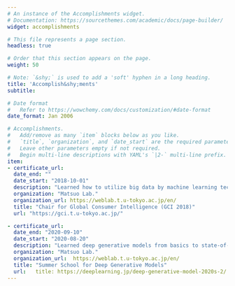 ```yaml
---
# An instance of the Accomplishments widget.
# Documentation: https://sourcethemes.com/academic/docs/page-builder/
widget: accomplishments

# This file represents a page section.
headless: true

# Order that this section appears on the page.
weight: 50

# Note: `&shy;` is used to add a 'soft' hyphen in a long heading.
title: 'Accomplish&shy;ments'
subtitle:

# Date format
#   Refer to https://wowchemy.com/docs/customization/#date-format
date_format: Jan 2006

# Accomplishments.
#   Add/remove as many `item` blocks below as you like.
#   `title`, `organization`, and `date_start` are the required parameters.
#   Leave other parameters empty if not required.
#   Begin multi-line descriptions with YAML's `|2-` multi-line prefix.
item:
- certificate_url: 
  date_end: ""
  date_start: "2018-10-01"
  description: "Learned how to utilize big data by machine learning technology. "
  organization: "Matsuo Lab."
  organization_url: https://weblab.t.u-tokyo.ac.jp/en/
  title: "Chair for Global Consumer Intelligence (GCI 2018)"
  url: "https://gci.t.u-tokyo.ac.jp/"

- certificate_url: 
  date_end: "2020-09-10"
  date_start: "2020-08-20"
  description: "Learned deep generative models from basics to state-of-the-art."
  organization: "Matsuo Lab."
  organization_url:  https://weblab.t.u-tokyo.ac.jp/en/
  title: "Summer School for Deep Generative Models"
  url:   title: https://deeplearning.jp/deep-generative-model-2020s-2/
---
```

